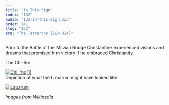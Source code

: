 ```yaml
---
title: "In This Sign"
index: "132"
audio: "132-in-this-sign.mp3"
order: 141
slug: "132"
era: "The Tetrarchy [284-324]"
---
```


Prior to the Battle of the Milvian Bridge Constantine experienced visions and dreams that promised him victory if he embraced Christianity.

The Chi-Ro:

[![Chi_rho[1]](http://thehistoryofrome.typepad.com/.a/6a01053629a711970c014e605c90f2970c-800wi "Chi_rho[1]")](http://thehistoryofrome.typepad.com/.a/6a01053629a711970c014e605c90f2970c-pi)  
Depiction of what the Labarum might have looked like:

[![Labarum](http://thehistoryofrome.typepad.com/.a/6a01053629a711970c0147e3b7c260970b-800wi "Labarum")](http://thehistoryofrome.typepad.com/.a/6a01053629a711970c0147e3b7c260970b-pi)



_Images from Wikipedia_
